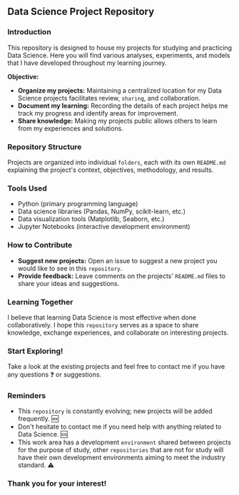 ## Data Science Project Repository

### Introduction

This repository is designed to house my projects for studying and practicing Data Science. Here you will find various analyses, experiments, and models that I have developed throughout my learning journey.

**Objective:**

* **Organize my projects:** Maintaining a centralized location for my Data Science projects facilitates review, `sharing`, and collaboration.
* **Document my learning:** Recording the details of each project helps me track my progress and identify areas for improvement.
* **Share knowledge:** Making my projects public allows others to learn from my experiences and solutions.

### Repository Structure

Projects are organized into individual `folders`, each with its own `README.md` explaining the project's context, objectives, methodology, and results.

### Tools Used

* Python (primary programming language)
* Data science libraries (Pandas, NumPy, scikit-learn, etc.)
* Data visualization tools (Matplotlib, Seaborn, etc.)
* Jupyter Notebooks (interactive development environment)

### How to Contribute

* **Suggest new projects:** Open an issue to suggest a new project you would like to see in this `repository`. 
* **Provide feedback:** Leave comments on the projects' `README.md` files to share your ideas and suggestions.

### Learning Together

I believe that learning Data Science is most effective when done collaboratively. I hope this `repository` serves as a space to share knowledge, exchange experiences, and collaborate on interesting projects.

### Start Exploring!

Take a look at the existing projects and feel free to contact me if you have any questions ❓ or suggestions.

###

### Reminders

* This `repository` is constantly evolving; new projects will be added frequently. 🆕
* Don't hesitate to contact me if you need help with anything related to Data Science. 🆘
* This work area has a development `environment` shared between projects for the purpose of study, other `repositories` that are not for study will have their own development  environments aiming to meet the industry standard. ⚠️

### Thank you for your interest!